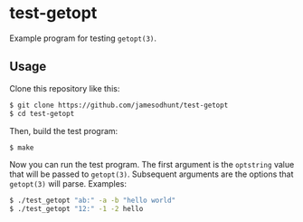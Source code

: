 # test-getopt

Example program for testing `getopt(3)`.

## Usage

Clone this repository like this:

  ```bash
  $ git clone https://github.com/jamesodhunt/test-getopt
  $ cd test-getopt
  ```

Then, build the test program:

```bash
$ make
```

Now you can run the test program. The first argument is the `optstring` value
that will be passed to `getopt(3)`. Subsequent arguments are the options that
`getopt(3)` will parse. Examples:

```bash
$ ./test_getopt "ab:" -a -b "hello world"
$ ./test_getopt "12:" -1 -2 hello
```
